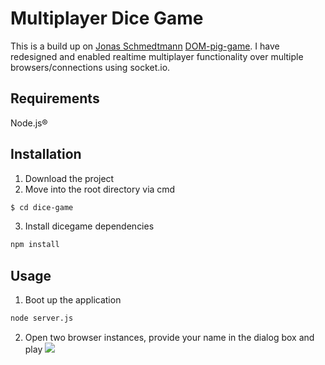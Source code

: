 # Multiplayer Dice Game

This is a build up on [Jonas Schmedtmann](https://github.com/jonasschmedtmann) [DOM-pig-game](https://github.com/jonasschmedtmann/complete-javascript-course/tree/master/4-DOM-pig-game/final). I have redesigned and enabled realtime multiplayer functionality over multiple browsers/connections using socket.io.

## Requirements
Node.js® 

## Installation
1. Download the project
2. Move into the root directory via cmd
```bash
$ cd dice-game
```
3. Install dicegame dependencies
```bash
npm install
```
## Usage
1. Boot up the application
```bash
node server.js
```
2. Open two browser instances, provide your name in the dialog box and play
![](dicegame.gif)
